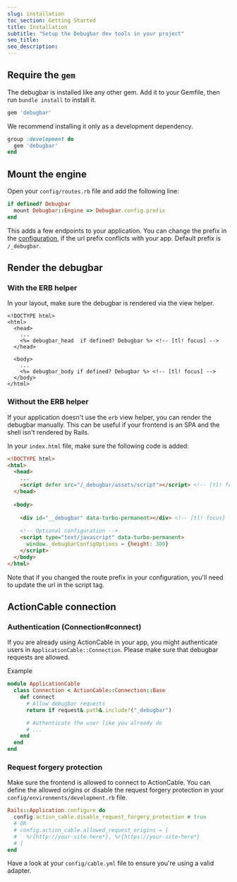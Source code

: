 ```yaml
---
slug: installation
toc_section: Getting Started
title: Installation
subtitle: "Setup the Debugbar dev tools in your project"
seo_title: 
seo_description: 
---
```


## Require the `gem`

The debugbar is installed like any other gem. Add it to your Gemfile, then run `bundle install` to install it.

```ruby
gem 'debugbar'
```
We recommend installing it only as a development dependency.

```ruby
group :development do
  gem 'debugbar'
end
```

## Mount the engine

Open your `config/routes.rb` file and add the following line:

```ruby
if defined? Debugbar
  mount Debugbar::Engine => Debugbar.config.prefix
end
```

This adds a few endpoints to your application. You can change the prefix in the [configuration](/docs/configuration), if the url prefix conflicts with your app. Default prefix is `/_debugbar`.

## Render the debugbar

### With the ERB helper

In your layout, make sure the debugbar is rendered via the view helper.

```erb
<!DOCTYPE html>
<html>
  <head>
    ... 
    <%= debugbar_head  if defined? Debugbar %> <!-- [tl! focus] -->
  </head>
    
  <body>
    ...
    <%= debugbar_body if defined? Debugbar %> <!-- [tl! focus] -->
  </body>
</html>
```

### Without the ERB helper

If your application doesn't use the `erb` view helper, you can render the debugbar manually. 
This can be useful if your frontend is an SPA and the shell isn't rendered by Rails.

In your `index.html` file, make sure the following code is added:

```html
<!DOCTYPE html>
<html>
  <head>
    ...
    <script defer src="/_debugbar/assets/script"></script> <!-- [tl! focus] -->
  </head>
  
  <body>
  
    <div id="__debugbar" data-turbo-permanent></div> <!-- [tl! focus] -->
    
    <!-- Optional configuration -->
    <script type="text/javascript" data-turbo-permanent>
      window._debugbarConfigOptions = {height: 300} 
    </script>
  </body>
</html>
```

Note that if you changed the route prefix in your configuration, you'll need to update the url in the script tag.

## ActionCable connection

### Authentication (Connection#connect)

If you are already using ActionCable in your app, you might authenticate users in `ApplicationCable::Connection`.
Please make sure that debugbar requests are allowed.

Example

```ruby
module ApplicationCable
  class Connection < ActionCable::Connection::Base
    def connect
      # Allow debugbar requests
      return if request&.path&.include?("_debugbar")

      # Authenticate the user like you already do
      # ...
    end
  end
end
```

### Request forgery protection
Make sure the frontend is allowed to connect to ActionCable. 
You can define the allowed origins or disable the request forgery protection in your `config/environments/development.rb` file.

```ruby
Rails::Application.configure do
  config.action_cable.disable_request_forgery_protection = true
  # OR
  # config.action_cable.allowed_request_origins = [
  #   %r{http://your-site-here*}, %r{https://your-site-here*}
  # ]
end
```

Have a look at your `config/cable.yml` file to ensure you're using a valid adapter.
